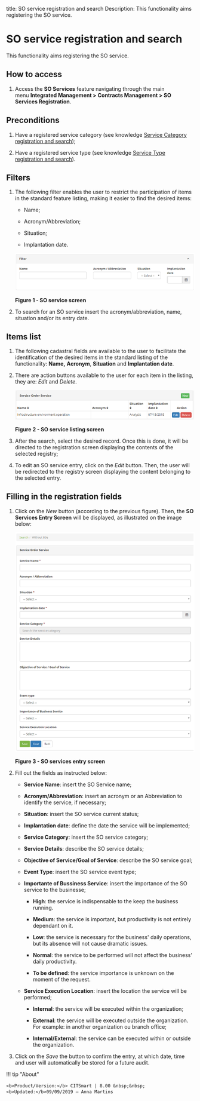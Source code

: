 title: SO service registration and search
Description: This functionality aims registering the SO service.

# SO service registration and search

This functionality aims registering the SO service.

How to access
-------------

1.  Access the **SO Services** feature navigating through the main
    menu **Integrated Management > Contracts Management > SO Services
    Registration**.

Preconditions
-------------

1.  Have a registered service category (see knowledge [Service Category
    registration and search][1]);

2.  Have a registered service type (see knowledge [Service Type registration and
    search][2]).

Filters
-------

1.  The following filter enables the user to restrict the participation of items
    in the standard feature listing, making it easier to find the desired items:

    -  Name;

    -  Acronym/Abbreviation;

    -  Situation;

    -  Implantation date.

    ![Criar](images/service-1.png)

    **Figure 1 - SO service screen**

2.  To search for an SO service insert the acronym/abbreviation, name, situation
    and/or its entry date.

Items list
----------

1.  The following cadastral fields are available to the user to facilitate the
    identification of the desired items in the standard listing of the
    functionality: **Name,** **Acronym**, **Situation** and **Implantation
    date**.

2.  There are action buttons available to the user for each item in the listing,
    they are: *Edit* and *Delete*.

    ![Criar](images/service-2.png)

    **Figure 2 - SO service listing screen**

3.  After the search, select the desired record. Once this is done, it will be
    directed to the registration screen displaying the contents of the selected
    registry;

4.  To edit an SO service entry, click on the *Edit* button. Then, the user will
    be redirected to the registry screen displaying the content belonging to the
    selected entry.

Filling in the registration fields
----------------------------------

1.  Click on the *New* button (according to the previous figure). Then, the **SO
    Services Entry Screen** will be displayed, as illustrated on the image
    below:

    ![Criar](images/service-3.png)

    **Figure 3 - SO services entry screen**

2.  Fill out the fields as instructed below:

    -  **Service Name**: insert the SO Service name;

    -  **Acronym/Abbreviation**: insert an acronym or an Abbreviation to identify
    the service, if necessary;

    -  **Situation**: insert the SO service current status;

    -  **Implantation date**: define the date the service will be implemented;

    -  **Service Category**: insert the SO service category;

    -  **Service Details**: describe the SO service details;

    -  **Objective of Service/Goal of Service**: describe the SO service goal;

    -  **Event Type**: insert the SO service event type;

    -  **Importante of Bussiness Service**: insert the importance of the SO
    service to the businesse;

       -  **High**: the service is indispensable to the keep the business running.

       -  **Medium**: the service is important, but productivity is not entirely
        dependant on it.

       -  **Low**: the service is necessary for the business' daily operations,
        but its absence will not cause dramatic issues.

       -  **Normal**: the service to be performed will not affect the business'
        daily productivity.

       -  **To be defined**: the service importance is unknown on the moment of
        the request.

    -  **Service Execution Location**: insert the location the service will be
        performed;

       -  **Internal**: the service will be executed within the organization;

       -  **External**: the service will be executed outside the organization. For
           example: in another organization ou branch office;

       -  **Internal/External**: the service can be executed within or outside the
          organization.

3.  Click on the *Save* the button to confirm the entry, at which date, time and
    user will automatically be stored for a future audit.

[1]:/en-us/citsmart-platform-7/processes/portfolio-and-catalog/service-category.html
[2]:/en-us/citsmart-platform-7/processes/portfolio-and-catalog/type-service.html


!!! tip "About"

    <b>Product/Version:</b> CITSmart | 8.00 &nbsp;&nbsp;
    <b>Updated:</b>09/09/2019 – Anna Martins
